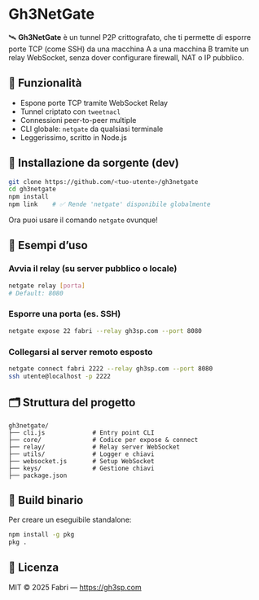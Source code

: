 # Gh3NetGate

🛰️ **Gh3NetGate** è un tunnel P2P crittografato, che ti permette di esporre porte TCP (come SSH) da una macchina A a una macchina B tramite un relay WebSocket, senza dover configurare firewall, NAT o IP pubblico.

## 🚀 Funzionalità

- Espone porte TCP tramite WebSocket Relay
- Tunnel criptato con `tweetnacl`
- Connessioni peer-to-peer multiple
- CLI globale: `netgate` da qualsiasi terminale
- Leggerissimo, scritto in Node.js

## 🔧 Installazione da sorgente (dev)

```bash
git clone https://github.com/<tuo-utente>/gh3netgate
cd gh3netgate
npm install
npm link    # ✅ Rende 'netgate' disponibile globalmente
```

Ora puoi usare il comando `netgate` ovunque!

## 🧪 Esempi d’uso

### Avvia il relay (su server pubblico o locale)

```bash
netgate relay [porta]
# Default: 8080
```

### Esporre una porta (es. SSH)

```bash
netgate expose 22 fabri --relay gh3sp.com --port 8080
```

### Collegarsi al server remoto esposto

```bash
netgate connect fabri 2222 --relay gh3sp.com --port 8080
ssh utente@localhost -p 2222
```

## 🗂️ Struttura del progetto

```
gh3netgate/
├── cli.js             # Entry point CLI
├── core/              # Codice per expose & connect
├── relay/             # Relay server WebSocket
├── utils/             # Logger e chiavi
├── websocket.js       # Setup WebSocket
├── keys/              # Gestione chiavi
├── package.json
```

## 🧪 Build binario

Per creare un eseguibile standalone:

```bash
npm install -g pkg
pkg .
```

## 📃 Licenza

MIT © 2025 Fabri — https://gh3sp.com
